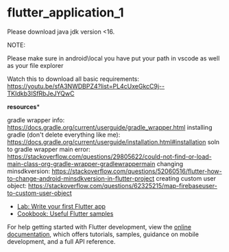 # flutter_application_1

Please download java jdk version <16.

NOTE:

Please make sure in android\local you have put your path in vscode as well as your file explorer

Watch this to download all basic requirements: https://youtu.be/sfA3NWDBPZ4?list=PL4cUxeGkcC9j--TKIdkb3ISfRbJeJYQwC


******************resources*******************

gradle wrapper info: https://docs.gradle.org/current/userguide/gradle_wrapper.html
installing gradle (don't delete everything like me): https://docs.gradle.org/current/userguide/installation.html#installation
soln to gradle wrapper main error: https://stackoverflow.com/questions/29805622/could-not-find-or-load-main-class-org-gradle-wrapper-gradlewrappermain
changing minsdkversion: https://stackoverflow.com/questions/52060516/flutter-how-to-change-android-minsdkversion-in-flutter-project
creating custom user object: https://stackoverflow.com/questions/62325215/map-firebaseuser-to-custom-user-object 





- [Lab: Write your first Flutter app](https://docs.flutter.dev/get-started/codelab)
- [Cookbook: Useful Flutter samples](https://docs.flutter.dev/cookbook)

For help getting started with Flutter development, view the
[online documentation](https://docs.flutter.dev/), which offers tutorials,
samples, guidance on mobile development, and a full API reference.
